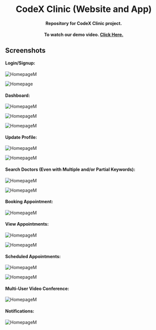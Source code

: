 <h1 align="center">CodeX Clinic (Website and App)</h1>

<h4 align="center"> Repository for CodeX Clinic project.</h4>

<h4 align="center">To watch our demo video. <a href="https://www.youtube.com/watch?v=74OVIPUa-dg" ">Click Here.</a></h4>

## Screenshots

#### Login/Signup:

![HomepageM](/backend/screenshots/login.png)

![Homepage](/backend/screenshots/loginApp.png)

#### Dashboard:

![HomepageM](/backend/screenshots/dashboard.png)

![HomepageM](/backend/screenshots/dashboardApp.png)

![HomepageM](/backend/screenshots/dashboardApp2.png)

#### Update Profile:

![HomepageM](/backend/screenshots/profile.png)

![HomepageM](/backend/screenshots/profileApp.png)

#### Search Doctors (Even with Multiple and/or Partial Keywords):

![HomepageM](/backend/screenshots/doctors.png)

![HomepageM](/backend/screenshots/doctorsApp.png)

#### Booking Appointment:

![HomepageM](/backend/screenshots/bookAppointment.png)

#### View Appointments:

![HomepageM](/backend/screenshots/viewAppointments.png)

![HomepageM](/backend/screenshots/viewAppointmentsApp.png)

#### Scheduled Appointments:

![HomepageM](/backend/screenshots/scheduled.png)

![HomepageM](/backend/screenshots/scheduledApp.png)

#### Multi-User Video Conference:

![HomepageM](/backend/screenshots/meet.png)

#### Notifications:

![HomepageM](/backend/screenshots/notifications.png)
